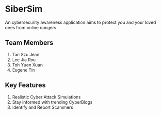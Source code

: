 # SiberSim
An cybersecurity awareness application aims to protect you and your loved ones from online dangers

## Team Members
1. Tan Szu Jean
2. Lee Jia Rou
3. Toh Yuen Xuan
4. Eugene Tin
   
## Key Features
1. Realistic Cyber Attack Simulations
2. Stay informed with trending CyberBlogs
3. Identify and Report Scammers
